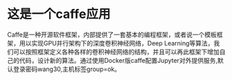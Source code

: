 # 这是一个caffe应用
Caffe是一种开源软件框架，内部提供了一套基本的编程框架，或者说一个模板框架，用以实现GPU并行架构下的深度卷积神经网络，Deep Learning等算法，我们可以按照框架定义各种各样的卷积神经网络的结构，并且可以再此框架下增加自己的代码，设计新的算法。通过使用Docker版caffe配置Jupyter对外提供服务,默认登录密码wang30,主机标签group=ok。
